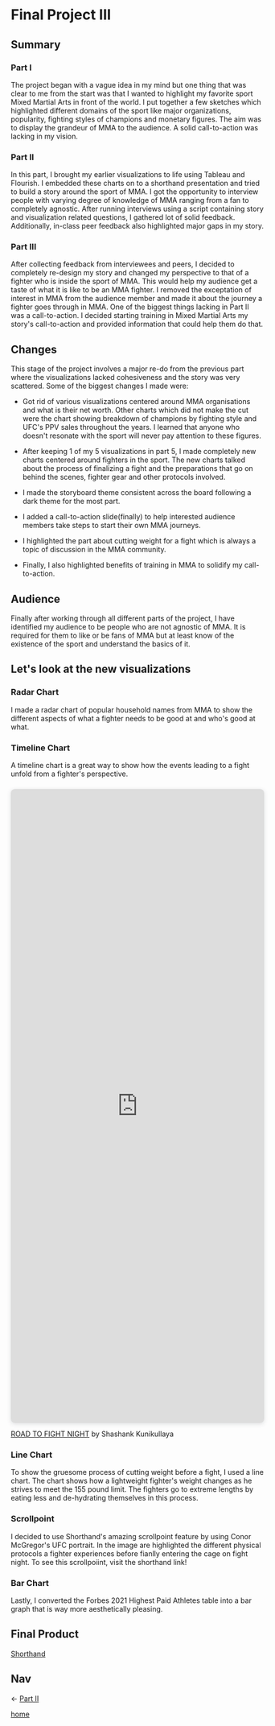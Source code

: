 # Final Project III

## Summary

### Part I

The project began with a vague idea in my mind but one thing that was clear to me from the start was that I wanted to highlight my favorite sport Mixed Martial Arts in front of the world. I put together a few sketches which highlighted different domains of the sport like major organizations, popularity, fighting styles of champions and monetary figures. The aim was to display the grandeur of MMA to the audience. A solid call-to-action was lacking in my vision.

### Part II

In this part, I brought my earlier visualizations to life using Tableau and Flourish. I embedded these charts on to a shorthand presentation and tried to build a story around the sport of MMA. I got the opportunity to interview people with varying degree of knowledge of MMA ranging from a fan to completely agnostic. After running interviews using a script containing story and visualization related questions, I gathered lot of solid feedback. Additionally, in-class peer feedback also highlighted major gaps in my story.

### Part III

After collecting feedback from interviewees and peers, I decided to completely re-design my story and changed my perspective to that of a fighter who is inside the sport of MMA. This would help my audience get a taste of what it is like to be an MMA fighter. I removed the exceptation of interest in MMA from the audience member and made it about the journey a fighter goes through in MMA. One of the biggest things lacking in Part II was a call-to-action. I decided starting training in Mixed Martial Arts my story's call-to-action and provided information that could help them do that.

## Changes

This stage of the project involves a major re-do from the previous part where the visualizations lacked cohesiveness and the story was very scattered. Some of the biggest changes I made were:

- Got rid of various visualizations centered around MMA organisations and what is their net worth. Other charts which did not make the cut were the chart showing breakdown of champions by fighting style and UFC's PPV sales throughout the years. I learned that anyone who doesn't resonate with the sport will never pay attention to these figures.

- After keeping 1 of my 5 visualizations in part 5, I made completely new charts centered around fighters in the sport. The new charts talked about the process of finalizing a fight and the preparations that go on behind the scenes, fighter gear and other protocols involved.

- I made the storyboard theme consistent across the board following a dark theme for the most part.

- I added a call-to-action slide(finally) to help interested audience members take steps to start their own MMA journeys.

- I highlighted the part about cutting weight for a fight which is always a topic of discussion in the MMA community.

- Finally, I also highlighted benefits of training in MMA to solidify my call-to-action.

## Audience

Finally after working through all different parts of the project, I have identified my audience to be people who are not agnostic of MMA. It is required for them to like or be fans of MMA but at least know of the existence of the sport and understand the basics of it.

## Let's look at the new visualizations

### Radar Chart 

I made a radar chart of popular household names from MMA to show the different aspects of what a fighter needs to be good at and who's good at what.

<div class="flourish-embed flourish-radar" data-src="visualisation/12097545"><script src="https://public.flourish.studio/resources/embed.js"></script></div>

### Timeline Chart

A timeline chart is a great way to show how the events leading to a fight unfold from a fighter's perspective.

<div style="position: relative; width: 100%; height: 0; padding-top: 250.0000%;
 padding-bottom: 0; box-shadow: 0 2px 8px 0 rgba(63,69,81,0.16); margin-top: 1.6em; margin-bottom: 0.9em; overflow: hidden;
 border-radius: 8px; will-change: transform;">
  <iframe loading="lazy" style="position: absolute; width: 100%; height: 100%; top: 0; left: 0; border: none; padding: 0;margin: 0;"
    src="https:&#x2F;&#x2F;www.canva.com&#x2F;design&#x2F;DAFUHtXWaJ8&#x2F;view?embed" allowfullscreen="allowfullscreen" allow="fullscreen">
  </iframe>
</div>
<a href="https:&#x2F;&#x2F;www.canva.com&#x2F;design&#x2F;DAFUHtXWaJ8&#x2F;view?utm_content=DAFUHtXWaJ8&amp;utm_campaign=designshare&amp;utm_medium=embeds&amp;utm_source=link" target="_blank" rel="noopener">ROAD TO FIGHT NIGHT</a> by Shashank Kunikullaya

### Line Chart

To show the gruesome process of cutting weight before a fight, I used a line chart. The chart shows how a lightweight fighter's weight changes as he strives to meet the 155 pound limit. The fighters go to extreme lengths by eating less and de-hydrating themselves in this process.

<div class="flourish-embed flourish-chart" data-src="visualisation/12098071"><script src="https://public.flourish.studio/resources/embed.js"></script></div>

### Scrollpoint

I decided to use Shorthand's amazing scrollpoint feature by using Conor McGregor's UFC portrait. In the image are highlighted the different physical protocols a fighter experiences before fianlly entering the cage on fight night. To see this scrollpoiint, visit the shorthand link!

### Bar Chart

Lastly, I converted the Forbes 2021 Highest Paid Athletes table into a bar graph that is way more aesthetically pleasing.

<div class="flourish-embed flourish-chart" data-src="visualisation/12098271"><script src="https://public.flourish.studio/resources/embed.js"></script></div>

## Final Product

[Shorthand](https://preview.shorthand.com/r2q7TF0vSJSQccCg)

## Nav
<- [Part II](final_project_II_shashank.md)

[home](README.md)
